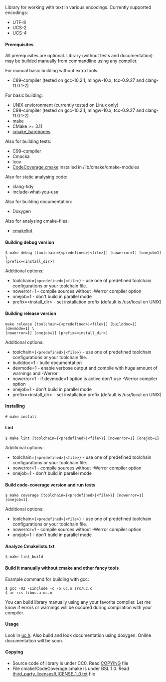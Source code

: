 Library for working with text in various encodings. Currently supported
encodings:

* UTF-8
* UCS-2
* UCS-4

#### Prerequisites
All prerequisites are optional. Library (without tests and documentation) may
be builded manually from commandline using any compiler.

For manual basic building without extra tools:

* C89-compiler (tested on gcc-10.2.1, mingw-10.x, tcc-0.9.27 and clang-11.0.1-2)

For basic building:

* UNIX envioronment (currently tested on Linux only)
* C89-compiler (tested on gcc-10.2.1, mingw-10.x, tcc-0.9.27 and clang-11.0.1-2)
* make
* CMake >= 3.11
* [cmake_barebones](https://github.com/edomin/cmake_barebones)

Also for building tests:

* C99-compiler
* Cmocka
* lcov
* [CodeCoverage.cmake](https://github.com/bilke/cmake-modules/blob/master/CodeCoverage.cmake) installed in <prefix>/lib/cmake/cmake-modules

Also for static analysing code:

* clang-tidy
* include-what-you-use

Also for building documentation:

* Doxygen

Also for analysing cmake-files:

* [cmakelint](https://pypi.org/project/cmakelint/)

#### Building debug version
```
$ make debug [toolchain={<predefined>|<file>}] [nowerror=1] [onejob=1] \
[prefix=<install_dir>]
```
Additional options:

* toolchain=`{<predefined>|<file>}` - use one of predefined toolchain
configurations or your toolchain file.
* nowerror=1 - compile sources without -Werror compiler option
* onejob=1 - don't build in parallel mode
* prefix=<install_dir> - set installation prefix (default is /usr/local on UNIX)

#### Building release version
```
make release [toolchain={<predefined>|<file>}] [builddoc=1] [devmode=1] \
[nowerror=1] [onejob=1] [prefix=<install_dir>]
```
Additional options:

* toolchain=`{<predefined>|<file>}` - use one of predefined toolchain
configurations or your toolchain file.
* builddoc=1 - build documentation
* devmode=1 - enable verbose output and compile with huge amount of warnings
and -Werror
* nowerror=1 - if devmode=1 option is active don't use -Werror compiler option
* onejob=1 - don't build in parallel mode
* prefix=<install_dir> - set installation prefix (default is /usr/local on UNIX)

#### Installing
```
# make install
```

#### Lint
```
$ make lint [toolchain={<predefined>|<file>}] [nowerror=1] [onejob=1]
```
Additional options:

* toolchain=`{<predefined>|<file>}` - use one of predefined toolchain
configurations or your toolchain file.
* nowerror=1 - compile sources without -Werror compiler option
* onejob=1 - don't build in parallel mode

#### Build code-coverage version and run tests
```
$ make coverage [toolchain={<predefined>|<file>}] [nowerror=1] [onejob=1]
```
Additional options:

* toolchain=`{<predefined>|<file>}` - use one of predefined toolchain
configurations or your toolchain file.
* nowerror=1 - compile sources without -Werror compiler option
* onejob=1 - don't build in parallel mode

#### Analyze Cmakelists.txt
```
$ make lint_build
```

#### Build it manually without cmake and other fancy tools
Example command for building with gcc:
```
$ gcc -O2 -Iinclude -c -o uc.o src/uc.c
$ ar rcs libuc.a uc.o
```
You can build library manually using any your favorite compiler. Let me know
if errors or warnings will be occured during compilation with your compiler.

#### Usage
Look in [uc.h](https://github.com/edomin/libuconvert/tree/master/include/uc/uc.h).
Also build and look documentation using doxygen. Online documentation will be
soon.

#### Copying

* Source code of library is under CC0. Read [COPYING](https://github.com/edomin/libuconvert/tree/master/COPYING) file
* File cmake/CodeCoverage.cmake is under BSL 1.0. Read [third_party_licenses/LICENSE_1_0.txt](https://github.com/edomin/libuconvert/tree/master/third_party_licenses/LICENSE_1_0.txt) file
